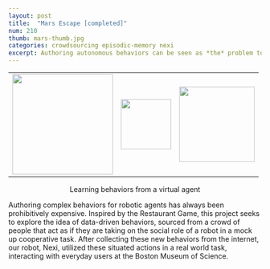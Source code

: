 ```yaml
---
layout: post
title:  "Mars Escape [completed]"
num: 210
thumb: mars-thumb.jpg
categories: crowdsourcing episodic-memory nexi 
excerpt: Authoring autonomous behaviors can be seen as *the* problem to solve in smart, interactive robotics. Systems like Façade require complex behavior authoring that can take years to fully build. Mars Escape was inspired by Orkin's Restaurant Game in which everyday users take on the roles of agents in an interaction and provide authoring data that can be mined for behaviors that an autonomous agent can leverage. This was a novel project that leveraged virtual characters online to learn new behaviors that the robot could use in the real world.
---
```

<center>
<table style="vertical-align:middle;" >
<tr> 
<td><img src="http://web.media.mit.edu/~ndepalma/images/virtual-mars.jpeg" width="200px" /></td>
<td><img src="http://web.media.mit.edu/~ndepalma/images/Arrow_east.svg" width="100px" /></td>
<td><img src="http://web.media.mit.edu/~ndepalma/images/nick-pointing.jpeg" width="150px" /></td>
</tr>
</table>
Learning behaviors from a virtual agent
</center>

Authoring complex behaviors for robotic agents has always been prohibitively expensive. Inspired by the Restaurant Game, this project seeks to explore the idea of data-driven behaviors, sourced from a crowd of people that act as if they are taking on the social role of a robot in a mock up cooperative task. After collecting these new behaviors from the internet, our robot, Nexi, utilized these situated actions in a real world task, interacting with everyday users at the Boston Museum of Science. 
